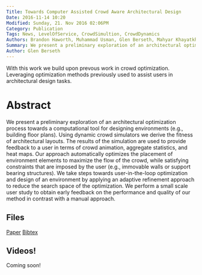 ```yaml
---
Title: Towards Computer Assisted Crowd Aware Architectural Design
Date: 2016-11-14 10:20
Modified: Sunday, 21. Nov 2016 02:06PM 
Category: Publication
Tags: News, LevelOfService, CrowdSimultion, CrowdDynamics
Authors: Brandon Haworth, Muhammad Usman, Glen Berseth, Mahyar Khayatkhoei, Mubbasir Turab Kapadia, Petros Faloutsos
Summary: We present a preliminary exploration of an architectural optimization process towards a computational tool for designing environments (e.g., building floor plans). Using dynamic crowd simulators we derive the fitness of architectural layouts. The results of the simulation are used to provide feedback to a user in terms of crowd animation, aggregate statistics, and heat maps. Our approach automatically optimizes the placement of environment elements to maximize the flow of the crowd, while satisfying constraints that are imposed by the user (e.g., immovable walls or support bearing structures). We take steps towards user-in-the-loop optimization and design of an environment by applying an adaptive refinement approach to reduce the search space of the optimization. We perform a small scale user study to obtain early feedback on the performance and quality of our method in contrast with a manual approach.
Author: Glen Berseth
---
```


With this work we build upon prevous work in crowd optimization. Leveraging optimization methods previously used to assist users in architectural design tasks.
									

# Abstract

We present a preliminary exploration of an architectural optimization process towards a computational tool for designing environments (e.g., building floor plans). Using dynamic crowd simulators we derive the fitness of architectural layouts. The results of the simulation are used to provide feedback to a user in terms of crowd animation, aggregate statistics, and heat maps. Our approach automatically optimizes the placement of environment elements to maximize the flow of the crowd, while satisfying constraints that are imposed by the user (e.g., immovable walls or support bearing structures). We take steps towards user-in-the-loop optimization and design of an environment by applying an adaptive refinement approach to reduce the search space of the optimization. We perform a small scale user study to obtain early feedback on the performance and quality of our method in contrast with a manual approach.

## Files

[Paper](/~gberseth/~gberseth/projects/acclmesh/CHI_2016_CODE.pdf)
[Bibtex](../files/bibtex/code.bib)

## Videos!

Coming soon!

